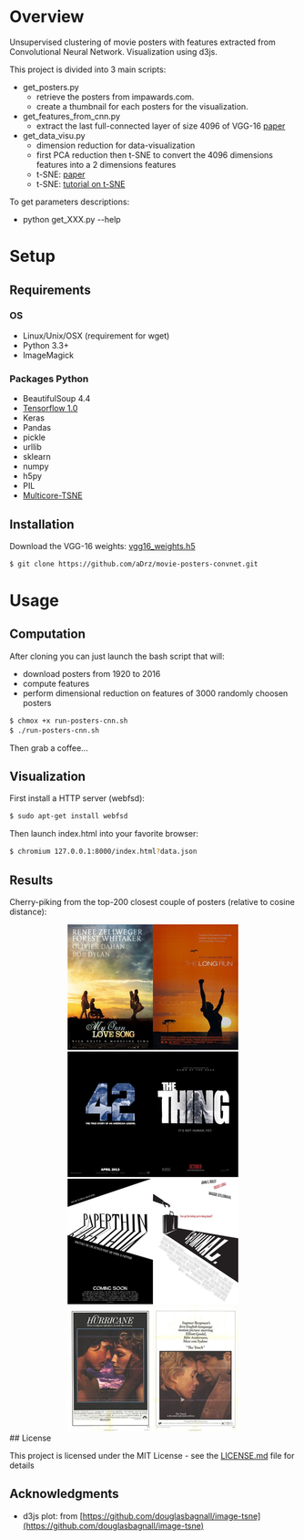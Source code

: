 
# Overview

Unsupervised clustering of movie posters with features extracted from Convolutional Neural Network. Visualization using d3js.

This project is divided into 3 main scripts:
* get_posters.py
  * retrieve the posters from impawards.com.
  * create a thumbnail for each posters for the visualization.
* get_features_from_cnn.py
  * extract the last full-connected layer of size 4096 of VGG-16 [paper](https://arxiv.org/abs/1409.1556)
* get_data_visu.py
  * dimension reduction for data-visualization
  * first PCA reduction then t-SNE to convert the 4096 dimensions features into a 2 dimensions features
  * t-SNE: [paper](http://jmlr.org/papers/volume9/vandermaaten08a/vandermaaten08a.pdf)
  * t-SNE: [tutorial on t-SNE](http://distill.pub/2016/misread-tsne/)

To get parameters descriptions:
* python get_XXX.py --help

# Setup

## Requirements

### OS
* Linux/Unix/OSX (requirement for wget)
* Python 3.3+
* ImageMagick

### Packages Python
* BeautifulSoup 4.4
* [Tensorflow 1.0](https://www.tensorflow.org/install/)
* Keras
* Pandas
* pickle
* urllib
* sklearn
* numpy
* h5py
* PIL
* [Multicore-TSNE](https://github.com/DmitryUlyanov/Multicore-TSNE)

## Installation

Download the VGG-16 weights: [vgg16_weights.h5](https://drive.google.com/file/d/0Bz7KyqmuGsilT0J5dmRCM0ROVHc/view?usp=sharing)

```sh
$ git clone https://github.com/aDrz/movie-posters-convnet.git
```

# Usage

## Computation
After cloning you can just launch the bash script that will:
* download posters from 1920 to 2016
* compute features
* perform dimensional reduction on features of 3000 randomly choosen posters

```sh
$ chmox +x run-posters-cnn.sh
$ ./run-posters-cnn.sh
```

Then grab a coffee...

## Visualization
First install a HTTP server (webfsd):
```sh
$ sudo apt-get install webfsd
```

Then launch index.html into your favorite browser:
```sh
$ chromium 127.0.0.1:8000/index.html?data.json
```


## Results
Cherry-piking from the top-200 closest couple of posters (relative to cosine distance):

<div align = 'center'>
<img src = 'examples/thumb-300-000.png', hspace="70">
<img src = 'examples/thumb-300-001.png'>
<br>
<img src = 'examples/thumb-300-002.png', hspace="70">
<img src = 'examples/thumb-300-003.png'>
</div>
## License

This project is licensed under the MIT License - see the [LICENSE.md](LICENSE.md) file for details

## Acknowledgments

* d3js plot: from [https://github.com/douglasbagnall/image-tsne](https://github.com/douglasbagnall/image-tsne)